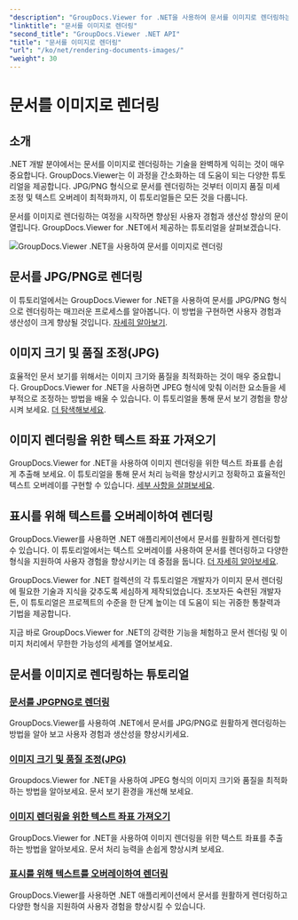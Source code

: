 ```yaml
---
"description": "GroupDocs.Viewer for .NET을 사용하여 문서를 이미지로 렌더링하는 방법에 대한 튜토리얼을 살펴보세요. 이미지 품질을 최적화하고, 텍스트 좌표를 추출하고, 사용자 경험을 향상시켜 보세요."
"linktitle": "문서를 이미지로 렌더링"
"second_title": "GroupDocs.Viewer .NET API"
"title": "문서를 이미지로 렌더링"
"url": "/ko/net/rendering-documents-images/"
"weight": 30
---
```


# 문서를 이미지로 렌더링

## 소개

.NET 개발 분야에서는 문서를 이미지로 렌더링하는 기술을 완벽하게 익히는 것이 매우 중요합니다. GroupDocs.Viewer는 이 과정을 간소화하는 데 도움이 되는 다양한 튜토리얼을 제공합니다. JPG/PNG 형식으로 문서를 렌더링하는 것부터 이미지 품질 미세 조정 및 텍스트 오버레이 최적화까지, 이 튜토리얼들은 모든 것을 다룹니다.

문서를 이미지로 렌더링하는 여정을 시작하면 향상된 사용자 경험과 생산성 향상의 문이 열립니다. GroupDocs.Viewer for .NET에서 제공하는 튜토리얼을 살펴보겠습니다.

![GroupDocs.Viewer .NET을 사용하여 문서를 이미지로 렌더링](/viewer/rendering-documents-images/image.png)

## 문서를 JPG/PNG로 렌더링
이 튜토리얼에서는 GroupDocs.Viewer for .NET을 사용하여 문서를 JPG/PNG 형식으로 렌더링하는 매끄러운 프로세스를 알아봅니다. 이 방법을 구현하면 사용자 경험과 생산성이 크게 향상될 것입니다. [자세히 알아보기](./render-jpg-png/).

## 이미지 크기 및 품질 조정(JPG)
효율적인 문서 보기를 위해서는 이미지 크기와 품질을 최적화하는 것이 매우 중요합니다. GroupDocs.Viewer for .NET을 사용하면 JPEG 형식에 맞춰 이러한 요소들을 세부적으로 조정하는 방법을 배울 수 있습니다. 이 튜토리얼을 통해 문서 보기 경험을 향상시켜 보세요. [더 탐색해보세요](./adjust-image-size-and-quality-jpg/).

## 이미지 렌더링을 위한 텍스트 좌표 가져오기
GroupDocs.Viewer for .NET을 사용하여 이미지 렌더링을 위한 텍스트 좌표를 손쉽게 추출해 보세요. 이 튜토리얼을 통해 문서 처리 능력을 향상시키고 정확하고 효율적인 텍스트 오버레이를 구현할 수 있습니다. [세부 사항을 살펴보세요](./get-text-coordinates-image/).

## 표시를 위해 텍스트를 오버레이하여 렌더링
GroupDocs.Viewer를 사용하면 .NET 애플리케이션에서 문서를 원활하게 렌더링할 수 있습니다. 이 튜토리얼에서는 텍스트 오버레이를 사용하여 문서를 렌더링하고 다양한 형식을 지원하여 사용자 경험을 향상시키는 데 중점을 둡니다. [더 자세히 알아보세요](./render-with-text-overlay/).

GroupDocs.Viewer for .NET 컬렉션의 각 튜토리얼은 개발자가 이미지 문서 렌더링에 필요한 기술과 지식을 갖추도록 세심하게 제작되었습니다. 초보자든 숙련된 개발자든, 이 튜토리얼은 프로젝트의 수준을 한 단계 높이는 데 도움이 되는 귀중한 통찰력과 기법을 제공합니다.

지금 바로 GroupDocs.Viewer for .NET의 강력한 기능을 체험하고 문서 렌더링 및 이미지 처리에서 무한한 가능성의 세계를 열어보세요.

## 문서를 이미지로 렌더링하는 튜토리얼
### [문서를 JPGPNG로 렌더링](./render-jpg-png/)
GroupDocs.Viewer를 사용하여 .NET에서 문서를 JPG/PNG로 원활하게 렌더링하는 방법을 알아 보고 사용자 경험과 생산성을 향상시키세요.
### [이미지 크기 및 품질 조정(JPG)](./adjust-image-size-and-quality-jpg/)
Groupdocs.Viewer for .NET을 사용하여 JPEG 형식의 이미지 크기와 품질을 최적화하는 방법을 알아보세요. 문서 보기 환경을 개선해 보세요.
### [이미지 렌더링을 위한 텍스트 좌표 가져오기](./get-text-coordinates-image/)
GroupDocs.Viewer for .NET을 사용하여 이미지 렌더링을 위한 텍스트 좌표를 추출하는 방법을 알아보세요. 문서 처리 능력을 손쉽게 향상시켜 보세요.
### [표시를 위해 텍스트를 오버레이하여 렌더링](./render-with-text-overlay/)
GroupDocs.Viewer를 사용하면 .NET 애플리케이션에서 문서를 원활하게 렌더링하고 다양한 형식을 지원하여 사용자 경험을 향상시킬 수 있습니다.